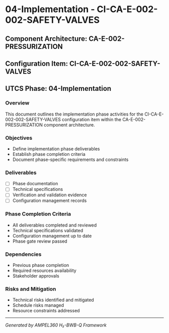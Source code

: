 # 04-Implementation - CI-CA-E-002-002-SAFETY-VALVES

## Component Architecture: CA-E-002-PRESSURIZATION
## Configuration Item: CI-CA-E-002-002-SAFETY-VALVES
## UTCS Phase: 04-Implementation

### Overview
This document outlines the implementation phase activities for the CI-CA-E-002-002-SAFETY-VALVES configuration item within the CA-E-002-PRESSURIZATION component architecture.

### Objectives
- Define implementation phase deliverables
- Establish phase completion criteria
- Document phase-specific requirements and constraints

### Deliverables
- [ ] Phase documentation
- [ ] Technical specifications
- [ ] Verification and validation evidence
- [ ] Configuration management records

### Phase Completion Criteria
- All deliverables completed and reviewed
- Technical specifications validated
- Configuration management up to date
- Phase gate review passed

### Dependencies
- Previous phase completion
- Required resources availability
- Stakeholder approvals

### Risks and Mitigation
- Technical risks identified and mitigated
- Schedule risks managed
- Resource constraints addressed

---
*Generated by AMPEL360 H₂-BWB-Q Framework*
